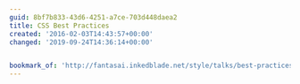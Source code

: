 ```yaml
---
guid: 8bf7b833-43d6-4251-a7ce-703d448daea2
title: CSS Best Practices
created: '2016-02-03T14:43:57+00:00'
changed: '2019-09-24T14:36:14+00:00'


bookmark_of: 'http://fantasai.inkedblade.net/style/talks/best-practices/#title'
---
```




